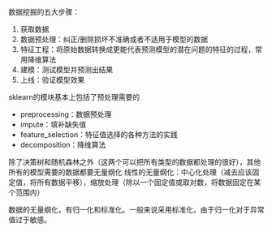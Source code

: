 数据挖掘的五大步骤：

1. 获取数据
2. 数据预处理：纠正/删除损坏不准确或者不适用于模型的数据
3. 特征工程：将原始数据转换成更能代表预测模型的潜在问题的特征的过程，常用降维算法
4. 建模：测试模型并预测出结果
5. 上线：验证模型效果


sklearn的模块基本上包括了预处理需要的

- preprocessing：数据预处理
- impute：填补缺失值
- feature_selection：特征值选择的各种方法的实践
- decomposition：降维算法
  
除了决策树和随机森林之外（这两个可以把所有类型的数据都处理的很好），其他所有的模型需要的数据都要无量纲化
线性的无量纲化：中心化处理（减去应该固定值，将所有数据平移），缩放处理（除以一个固定值或取对数，将数据固定在某个范围内）

数据的无量纲化，有归一化和标准化。一般来说采用标准化，由于归一化对于异常值过于敏感。 